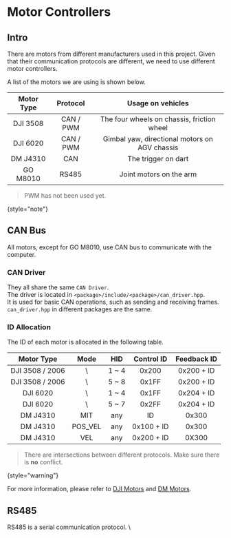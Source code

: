 # Motor Controllers

## Intro

There are motors from different manufacturers used in this project.
Given that their communication protocols are different, we need to use different motor controllers.

A list of the motors we are using is shown below.

| Motor Type | Protocol  |               Usage on vehicles               |
|:----------:|:---------:|:---------------------------------------------:|
|  DJI 3508  | CAN / PWM |  The four wheels on chassis, friction wheel   |
|  DJI 6020  | CAN / PWM | Gimbal yaw, directional motors on AGV chassis |
|  DM J4310  |    CAN    |              The trigger on dart              |
|  GO M8010  |   RS485   |            Joint motors on the arm            |

> PWM has not been used yet.
>
{style="note"}

## CAN Bus

All motors, except for GO M8010, use CAN bus to communicate with the computer.

### CAN Driver

They all share the same `CAN Driver`. \
The driver is located in `<package>/include/<package>/can_driver.hpp`. \
It is used for basic CAN operations, such as sending and receiving frames. \
`can_driver.hpp` in different packages are the same.

### ID Allocation

The ID of each motor is allocated in the following table.

|   Motor Type    |  Mode   |  HID  | Control ID | Feedback ID |
|:---------------:|:-------:|:-----:|:----------:|:-----------:|
| DJI 3508 / 2006 |    \    | 1 ~ 4 |   0x200    | 0x200 + ID  |
| DJI 3508 / 2006 |    \    | 5 ~ 8 |   0x1FF    | 0x200 + ID  |
|    DJI 6020     |    \    | 1 ~ 4 |   0x1FF    | 0x204 + ID  |
|    DJI 6020     |    \    | 5 ~ 7 |   0x2FF    | 0x204 + ID  |
|    DM J4310     |   MIT   |  any  |     ID     |    0x300    |
|    DM J4310     | POS_VEL |  any  | 0x100 + ID |    0x300    |
|    DM J4310     |   VEL   |  any  | 0x200 + ID |    0X300    |

> There are intersections between different protocols.
> Make sure there is **no** conflict.
>
{style="warning"}

For more information, please refer to [DJI Motors](dji_motors.md) and [DM Motors](dm_motors.md).

## RS485

RS485 is a serial communication protocol. \
